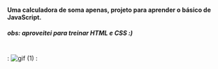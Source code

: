 #### Uma calculadora de soma apenas, projeto para aprender o básico de JavaScript.

##### obs: aproveitei para treinar HTML e CSS :)<br><br>
: ![gif (1)](https://user-images.githubusercontent.com/101747830/161475281-7f7bdbb3-a6d7-456f-a989-1805bfe1f236.gif) :
